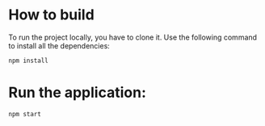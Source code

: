 # How to build
To run the project locally, you have to clone it.
Use the following command to install all the dependencies:

`npm install`

# Run the application:

`npm start`

